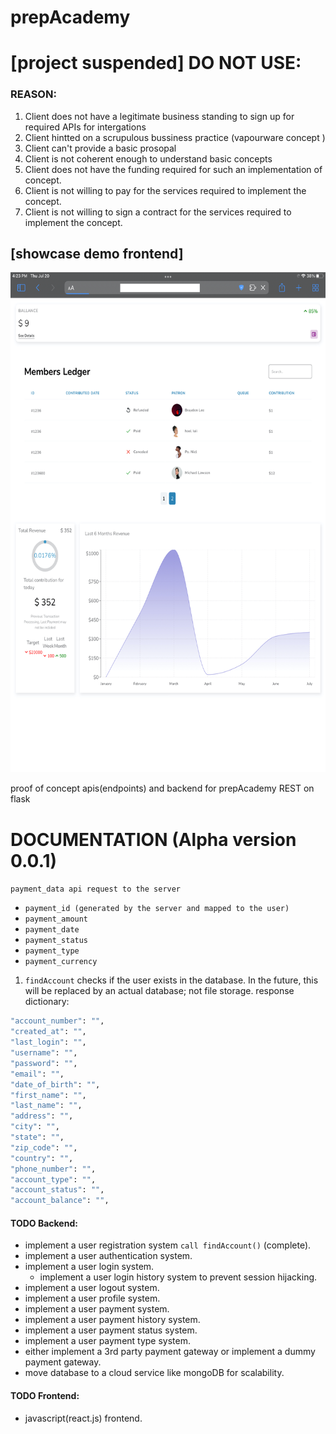 # prepAcademy 

# [project suspended] DO NOT USE:

### REASON: 

1. Client does not have a legitimate business standing to sign up for required APIs for intergations
2. Client hintted on a scrupulous bussiness practice (vapourware concept )
3. Client can't provide a basic prosopal
4. Client is not coherent enough to understand basic concepts
5. Client does not have the funding required for such an implementation of concept.
6. Client is not willing to pay for the services required to implement the concept.
7. Client is not willing to sign a contract for the services required to implement the concept.



## [showcase demo frontend]

<img src="https://github.com/Nllii/prepAcademy/blob/702a49b1956c2dcb87ac65bbba4279fab49a82c5/masterdb/demo.jpeg" width="800" height="800">

<!-- ![screenshot](https://github.com/Nllii/prepAcademy/blob/702a49b1956c2dcb87ac65bbba4279fab49a82c5/masterdb/demo.jpeg=250x250) -->

proof of concept apis(endpoints) and backend for prepAcademy
REST on flask 

# DOCUMENTATION (Alpha version 0.0.1)

```payment_data api request to the server```
- ```payment_id (generated by the server and mapped to the user)```
- ```payment_amount```
- ```payment_date```
- ```payment_status```
- ```payment_type```
- ```payment_currency```

1. ```findAccount``` checks if the user exists in the database. In the future, this will be replaced by an actual database; not file storage.
response dictionary:
```bash
"account_number": "",
"created_at": "",
"last_login": "",
"username": "",
"password": "",
"email": "",
"date_of_birth": "",
"first_name": "",
"last_name": "",
"address": "",
"city": "",
"state": "",
"zip_code": "",
"country": "",
"phone_number": "",
"account_type": "",
"account_status": "",
"account_balance": "",
```







#### TODO Backend: 
- implement a user registration system  ```call findAccount()``` (complete).
- implement a user authentication system.
- implement a user login system.
    - implement a user login history system to prevent session hijacking.
- implement a user logout system.
- implement a user profile system.
- implement a user payment system.
- implement a user payment history system.
- implement a user payment status system.
- implement a user payment type system.
- either implement a 3rd party payment gateway or implement a dummy payment gateway.
- move database to a cloud service like mongoDB for scalability.


#### TODO Frontend: 
- javascript(react.js) frontend.

